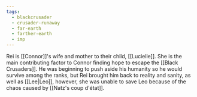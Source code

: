 ```yaml
---
tags:
  - blackcrusader
  - crusader-runaway
  - far-earth
  - farther-earth
  - imp
---
```

Rei is [[Connor]]'s wife and mother to their child, [[Lucielle]]. She is the main contributing factor to Connor finding hope to escape the [[Black Crusaders]]. He was beginning to push aside his humanity so he would survive among the ranks, but Rei brought him back to reality and sanity, as well as [[Lee|Leo]], however, she was unable to save Leo because of the chaos caused by [[Natz's coup d'état]].